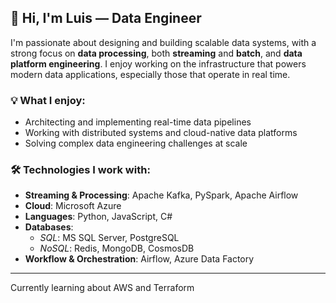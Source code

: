 <!--
**luistrinta/luistrinta** is a ✨ _special_ ✨ repository because its `README.md` (this file) appears on your GitHub profile.

Here are some ideas to get you started:

- 🔭 I’m currently working on ...
- 🌱 I’m currently learning ...
- 👯 I’m looking to collaborate on ...
- 🤔 I’m looking for help with ...
- 💬 Ask me about ...
- 📫 How to reach me: ...
- 😄 Pronouns: ...
- ⚡ Fun fact: ...
-->


## 👋 Hi, I'm Luis — Data Engineer

I'm passionate about designing and building scalable data systems, with a strong focus on **data processing**, both **streaming** and **batch**, and **data platform engineering**. I enjoy working on the infrastructure that powers modern data applications, especially those that operate in real time.

### 💡 What I enjoy:
- Architecting and implementing real-time data pipelines  
- Working with distributed systems and cloud-native data platforms  
- Solving complex data engineering challenges at scale

### 🛠️ Technologies I work with:
- **Streaming & Processing**: Apache Kafka, PySpark, Apache Airflow  
- **Cloud**: Microsoft Azure  
- **Languages**: Python, JavaScript, C#  
- **Databases**:  
  - *SQL*: MS SQL Server, PostgreSQL  
  - *NoSQL*: Redis, MongoDB, CosmosDB  
- **Workflow & Orchestration**: Airflow, Azure Data Factory

---

Currently learning about AWS and Terraform

